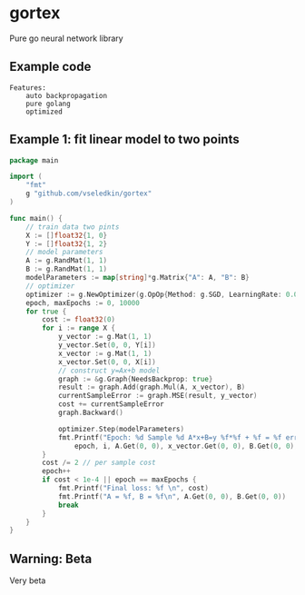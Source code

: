 # gortex

Pure go neural network library

## Example code
    
    Features: 
        auto backpropagation
        pure golang
        optimized

## Example 1: fit linear model to two points
```go
package main

import (
	"fmt"
	g "github.com/vseledkin/gortex"
)

func main() {
	// train data two pints
	X := []float32{1, 0}
	Y := []float32{1, 2}
	// model parameters
	A := g.RandMat(1, 1)
	B := g.RandMat(1, 1)
	modelParameters := map[string]*g.Matrix{"A": A, "B": B}
	// optimizer
	optimizer := g.NewOptimizer(g.OpOp{Method: g.SGD, LearningRate: 0.01})
	epoch, maxEpochs := 0, 10000
	for true {
		cost := float32(0)
		for i := range X {
			y_vector := g.Mat(1, 1)
			y_vector.Set(0, 0, Y[i])
			x_vector := g.Mat(1, 1)
			x_vector.Set(0, 0, X[i])
			// construct y=Ax+b model
			graph := &g.Graph{NeedsBackprop: true}
			result := graph.Add(graph.Mul(A, x_vector), B)
			currentSampleError := graph.MSE(result, y_vector)
			cost += currentSampleError
			graph.Backward()

			optimizer.Step(modelParameters)
			fmt.Printf("Epoch: %d Sample %d A*x+B=y %f*%f + %f = %f error=%f\n",
				epoch, i, A.Get(0, 0), x_vector.Get(0, 0), B.Get(0, 0), result.Get(0, 0), currentSampleError)
		}
		cost /= 2 // per sample cost
		epoch++
		if cost < 1e-4 || epoch == maxEpochs {
			fmt.Printf("Final loss: %f \n", cost)
			fmt.Printf("A = %f, B = %f\n", A.Get(0, 0), B.Get(0, 0))
			break
		}
	}
}


```
## Warning: Beta

Very beta




